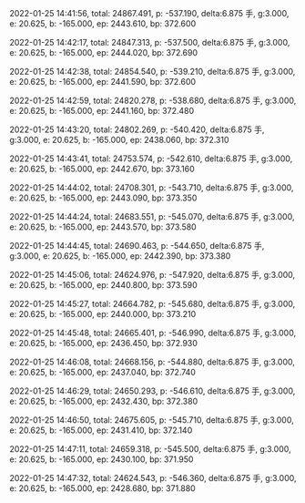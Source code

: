 2022-01-25 14:41:56, total: 24867.491, p: -537.190, delta:6.875 手, g:3.000, e: 20.625, b: -165.000, ep: 2443.610, bp: 372.600

2022-01-25 14:42:17, total: 24847.313, p: -537.500, delta:6.875 手, g:3.000, e: 20.625, b: -165.000, ep: 2444.020, bp: 372.690

2022-01-25 14:42:38, total: 24854.540, p: -539.210, delta:6.875 手, g:3.000, e: 20.625, b: -165.000, ep: 2441.590, bp: 372.600

2022-01-25 14:42:59, total: 24820.278, p: -538.680, delta:6.875 手, g:3.000, e: 20.625, b: -165.000, ep: 2441.160, bp: 372.480

2022-01-25 14:43:20, total: 24802.269, p: -540.420, delta:6.875 手, g:3.000, e: 20.625, b: -165.000, ep: 2438.060, bp: 372.310

2022-01-25 14:43:41, total: 24753.574, p: -542.610, delta:6.875 手, g:3.000, e: 20.625, b: -165.000, ep: 2442.670, bp: 373.160

2022-01-25 14:44:02, total: 24708.301, p: -543.710, delta:6.875 手, g:3.000, e: 20.625, b: -165.000, ep: 2443.090, bp: 373.350

2022-01-25 14:44:24, total: 24683.551, p: -545.070, delta:6.875 手, g:3.000, e: 20.625, b: -165.000, ep: 2443.570, bp: 373.580

2022-01-25 14:44:45, total: 24690.463, p: -544.650, delta:6.875 手, g:3.000, e: 20.625, b: -165.000, ep: 2442.390, bp: 373.380

2022-01-25 14:45:06, total: 24624.976, p: -547.920, delta:6.875 手, g:3.000, e: 20.625, b: -165.000, ep: 2440.800, bp: 373.590

2022-01-25 14:45:27, total: 24664.782, p: -545.680, delta:6.875 手, g:3.000, e: 20.625, b: -165.000, ep: 2440.000, bp: 373.210

2022-01-25 14:45:48, total: 24665.401, p: -546.990, delta:6.875 手, g:3.000, e: 20.625, b: -165.000, ep: 2436.450, bp: 372.930

2022-01-25 14:46:08, total: 24668.156, p: -544.880, delta:6.875 手, g:3.000, e: 20.625, b: -165.000, ep: 2437.040, bp: 372.740

2022-01-25 14:46:29, total: 24650.293, p: -546.610, delta:6.875 手, g:3.000, e: 20.625, b: -165.000, ep: 2432.430, bp: 372.380

2022-01-25 14:46:50, total: 24675.605, p: -545.710, delta:6.875 手, g:3.000, e: 20.625, b: -165.000, ep: 2431.410, bp: 372.140

2022-01-25 14:47:11, total: 24659.318, p: -545.500, delta:6.875 手, g:3.000, e: 20.625, b: -165.000, ep: 2430.100, bp: 371.950

2022-01-25 14:47:32, total: 24624.543, p: -546.360, delta:6.875 手, g:3.000, e: 20.625, b: -165.000, ep: 2428.680, bp: 371.880